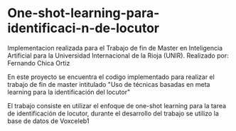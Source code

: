 # One-shot-learning-para-identificaci-n-de-locutor
Implementacion realizada para el Trabajo de fin de Master en Inteligencia Artificial para la Universidad Internacional de la Rioja (UNIR).  Realizado por: Fernando Chica Ortiz

En este proyecto se encuentra el codigo implementado para realizar el trabajo de fin de master intitulado
"Uso de técnicas basadas en meta learning para la identificación del locutor"


El trabajo consiste en utilizar el enfoque de one-shot learning para la tarea de identificación de locutor, durante el desarrollo del trabajo se utilizo la base de datos de Voxceleb1

